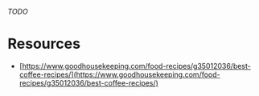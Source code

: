_TODO_

# Resources

- [https://www.goodhousekeeping.com/food-recipes/g35012036/best-coffee-recipes/](https://www.goodhousekeeping.com/food-recipes/g35012036/best-coffee-recipes/)